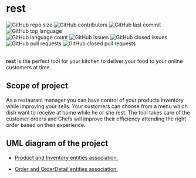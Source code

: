 # rest

![GitHub repo size](https://img.shields.io/github/repo-size/Lcv004/rest)
![GitHub contributors](https://img.shields.io/github/contributors/Lcv004/rest?color=informational)
![GitHub last commit](https://img.shields.io/github/last-commit/Lcv004/rest?color=informational)
![GitHub top language](https://img.shields.io/github/languages/top/Lcv004/rest?label=top%20language)<br />
![GitHub language count](https://img.shields.io/github/languages/count/Lcv004/rest)
![GitHub issues](https://img.shields.io/github/issues-raw/Lcv004/rest?color=critical)
![GitHub closed issues](https://img.shields.io/github/issues-closed-raw/Lcv004/rest)
![GitHub pull requests](https://img.shields.io/github/issues-pr-raw/Lcv004/rest?color=important)
![GitHub closed pull requests](https://img.shields.io/github/issues-pr-closed-raw/Lcv004/rest)<br /><br />

**rest** is the perfect tool for your kitchen to deliver your food to your online customers at time.

## Scope of project
As a restaurant manager you can have control of your products inventory while improving your sells. Your customers can choose from a menu which dish want to receive at home while he or she rest. The tool takes care of the customer orders and Chefs will improve their efficiency attending the right order based on their experience.

## UML diagram of the project
- <a href="https://viewer.diagrams.net/?tags=%7B%7D&highlight=0000ff&edit=_blank&layers=1&nav=1&title=Product-Inventory-Entities#R7Zlvb9o8EMA%2FDW8mtco%2FGHsJtN06dVLVbn26V5ObOIk1x84cU2CffufYJjEQaDV42moIJHJn%2B2zf%2FXy5hF44KeYfBSrzLzzBtBd4ybwXnvWCwPfCIfwozUJr%2BuFAKzJBEq3yGsUt%2BY3tSKOdkgRXRqdVknMqSekqY84YjqWjQ0Lwmdst5TRxFCXK8JriNkZ0XfsfSWSutcO%2B1%2Bg%2FYZLldmbfMy0PKP6ZCT5lZr5eEF6M1Ec3F8jaMv2rHCV81lKF571wIjiX%2BqqYTzBVvnXddtHRuly3wEw%2BZcC3r3nx6ZLe3fEf8TUZ3%2Fy4%2BOyfGCuPiE6NP64FT6bgZ71mubB%2BqmakoIiBNE45k7emxQc5zglNrtCCT9VCKgmOsdI454L8hv6Ims7QLKTBIPSUNULphFMuQMF4PUEz6FYZgwbVUeAKhl3bDfsrqi9o7nS8QpU0iphTisqKPCyXXCCRETbmUvLCdKLoAdPxMqh2SU1Y1doF%2F7nEJLCu0Jvxo6URLhIsVvZUG8WJmX89eDYSWEg8b6lMMD9iXmApFtDFtg4NWAt7oIw8azD2I6PL2wgrTX18zNHJlraX093AUUMsA389a74PG6YLPXc2RCUWDEk8Vh6p2szCRWunjaom%2BRlUB2tU94KxGTRSv2ydb%2FC6XIZ4JXYbEEWUZAxEilM1TIWNQFIZGbXkpTJWopiw7KrucxY1mhvjHqXiMDaldWbISZJgVsMikUQaV8VmyWHJtf%2F6Y%2FiCRyfeab%2FXh4VPQPYbGb6qu5ATzmAviNR8YTgLM6zOQwexW7Hfhe7WzLKb54XLyS58g0E3vQ5Iz6Um7KCGoQJrbsChELx%2FFh03%2FfmvGab%2B4IVhijpgSkiaknhK5eKYit4QT8PgaTxF3oF48tcrtUv2CLvkxvixVttVq7mkrKK2h4osOlZknfgeS7JXUJK9vZrM7yrKSv2YennE5xXj8%2BJVmN9Vhv2aIibJsQh7zfS8fM31YQM9K5hglozUW8hWQSQLWz%2FhJMO2%2BIIQ5DzjDNHzRvsUb%2BM5kffWIFx%2FVwxAcLV0ZgupWlhYgcH%2B79tCa5QSm2G1ZMd1FkEVn4oYb%2FGVydNQMGZ4Kwamo3LNVggEpkiSR%2Fct7Zb66JrXp9jWRuFg6NZG%2FRVK9I7MqPZr0xVDkd93Db0PXUN6y2uG9vYuy9sA4YDao%2BvQOPg15bbhpKoPtUpvflDOm0a4ytSvd3r6zlqClWljummdcojWlULVVuytXNTifUcSfDAl%2FOFyjDmw5r8Cs8je8hX800t5%2B4T4lxRGDjpB3x3P07TCh4Fm%2FWnRhjohjzbMfiv8LfXfRl%2Fo1LzH8LfvUcFL4LAfGk7clHTy%2F%2BGw6enrmTkk3JRDclj7YVLI%2FiF6q9AM3BwyOAA098P7UTX7PpFn0egbCtP5XTTc8AaTVHWtfLw7HOTusI90AGLzh7Lu3vxrH57%2FAQ%3D%3D" target="_blank">Product and Inventory entities association.</a>

- <a href="https://viewer.diagrams.net/?tags=%7B%7D&highlight=0000ff&edit=_blank&layers=1&nav=1&title=Order-Entities.drawio#R7Znrc9o4EMD%2FGn%2B8Dn5AyMdA0jRX%2Brr0Lr1%2BU2xhayK0RJYL9K%2B%2FlS35gaEhD5PejGeYhF1rV9LubzUr4%2FjTxfpSkmXyASLKHW8QrR3%2F3PE8d%2BCP8Z%2FWbArN0B8ViliyyAyqFNfsJ7WWRpuxiKaNgQqAK7ZsKkMQgoaqoSNSwqo5bA68OeuSxLSluA4Jb2tvWKSSQjv2Tir9O8rixM7sjk6LJwtiB5udpAmJYFVT%2BReOP5UAqvi2WE8p18Gzcbm52tzw2d3o8s8v6T35e%2FL%2B68d%2F%2FiicvX2MSbkFSYV6susv2ez92dfZxb38Ticf03D2ybs3JoMfhGcmXp9kRKXZsNrYKKYrtuBEoDSZg1DX5skA5TBhPJqRDWR6baki4Z2VJglI9hPHE46PXFTgY6kMJN5Ie2OcT4GDRIWAfILK6Fo7M9NImqLZZxsDd0v1gawbA2ckVXaBwDlZpuw2X7I2XBAZMzEBpWBhrSATEY3KZUq4K3nx7K6LdbsByiZuVCq63gLtgSy5JTpYcxQWVMkN2lkvI5MSU25jI64qdt3A6JI6t5ZSYuolLl1XTOAXg8UjEHFbiDjepDDCOf0z%2FMtBxC1kMDCqDOVWindknXAWCxQ5nWszHVmGVXxm1AqW2tmShEzEs3zMeVBp%2FjKR0CpA2znPKzVhUURFnl5FFLktoV0CEyqP1HCCH4zddPBm6Axx4VOU3UrGjx4u1RQE7oWwPLkU8VpRjViDDP9QMvYXY5sMQ4I3OowEO%2B7FQfD2gBBmKdYRlVc9EEcFYui9MhD%2BHiDwkFdZWsKAQWI9Dp3jcDI%2BDIfA6wiHYHcvcU4VYbzvKF6rowhswh%2FbUQRddRTDvqM40okR%2FN4dxWgPCKDPjb6dOC4Nr95OnOyhYSkhykLV83BcHg7tJ7yu%2BonTPTzcZ0QopjYlDpmOUY9Dtzi4gwP7hs7aBnfXBXQr61REZ%2FqlYa33UwvbKtIoprbPxIgmEIMg%2FKLS1nq2wY7Q0jVT36wv%2FP6vHodpKqRz2y7mwsYKArf%2BrS7UrLRYmeWStSt2plf8hF4QQwKZDOkvgmlCh81zTH8FxWg3FJJyotiP5uJ2ZdyYfoa8Rm1P6rvNt1yuf%2Fpm2HRS7MDY1V9rbrkKTh50VWyy5SqHsNzTM7hs34MTnLqFJuZyRm4ptzeK2nlQg%2FSBg%2BjWXDG2rhfbqLavG079LbuZ2infbT%2FlvCjqce%2B9w6L4TFTGjexabq09zOcp7Sar7eus%2B9ycyuKU%2FB8n9WVyWh7lx89q%2B%2B757Kz2lbqrUrfbwg5z2r5GMv32kYm%2BXrup15fILYrVT6fF8OoHaP%2FiPw%3D%3D" target="_blank">Order and OrderDetail entities association.</a>

<!-- ## Instalation and Usage
## Contribution -->
